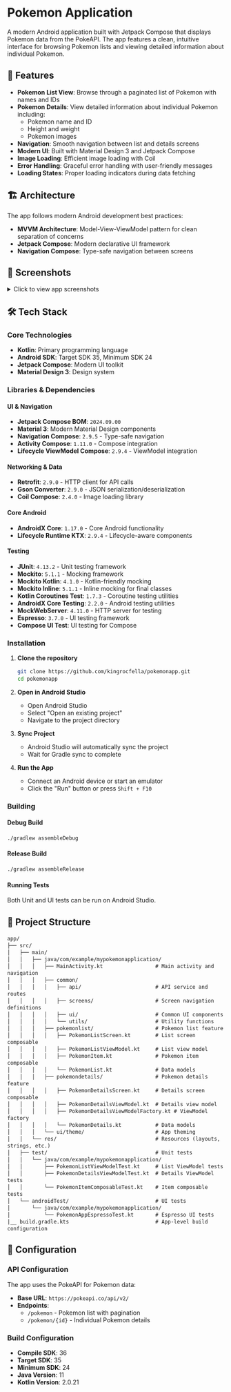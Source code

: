 # Pokemon Application

A modern Android application built with Jetpack Compose that displays Pokemon data from the PokeAPI. The app features a clean, intuitive interface for browsing Pokemon lists and viewing detailed information about individual Pokemon.

## 🚀 Features

- **Pokemon List View**: Browse through a paginated list of Pokemon with names and IDs
- **Pokemon Details**: View detailed information about individual Pokemon including:
  - Pokemon name and ID
  - Height and weight
  - Pokemon images
- **Navigation**: Smooth navigation between list and details screens
- **Modern UI**: Built with Material Design 3 and Jetpack Compose
- **Image Loading**: Efficient image loading with Coil
- **Error Handling**: Graceful error handling with user-friendly messages
- **Loading States**: Proper loading indicators during data fetching

## 🏗️ Architecture

The app follows modern Android development best practices:

- **MVVM Architecture**: Model-View-ViewModel pattern for clean separation of concerns
- **Jetpack Compose**: Modern declarative UI framework
- **Navigation Compose**: Type-safe navigation between screens

## 📱 Screenshots

<details>
<summary>Click to view app screenshots</summary>

![Pokemon List Screen](static/PokemonListScreen.png)
*Pokemon List Screen - Browse through Pokemon with names and IDs*

![Pokemon Details Screen](static/PokemonDetailsScreen.png)
*Pokemon Details Screen - View detailed Pokemon information*

The app consists of two main screens:

1. **Pokemon List Screen**: Displays a grid of Pokemon cards with names and IDs
2. **Pokemon Details Screen**: Shows comprehensive Pokemon information in a beautiful card layout

</details>

## 🛠️ Tech Stack

### Core Technologies
- **Kotlin**: Primary programming language
- **Android SDK**: Target SDK 35, Minimum SDK 24
- **Jetpack Compose**: Modern UI toolkit
- **Material Design 3**: Design system

### Libraries & Dependencies

#### UI & Navigation
- **Jetpack Compose BOM**: `2024.09.00`
- **Material 3**: Modern Material Design components
- **Navigation Compose**: `2.9.5` - Type-safe navigation
- **Activity Compose**: `1.11.0` - Compose integration
- **Lifecycle ViewModel Compose**: `2.9.4` - ViewModel integration

#### Networking & Data
- **Retrofit**: `2.9.0` - HTTP client for API calls
- **Gson Converter**: `2.9.0` - JSON serialization/deserialization
- **Coil Compose**: `2.4.0` - Image loading library

#### Core Android
- **AndroidX Core**: `1.17.0` - Core Android functionality
- **Lifecycle Runtime KTX**: `2.9.4` - Lifecycle-aware components

#### Testing
- **JUnit**: `4.13.2` - Unit testing framework
- **Mockito**: `5.1.1` - Mocking framework
- **Mockito Kotlin**: `4.1.0` - Kotlin-friendly mocking
- **Mockito Inline**: `5.1.1` - Inline mocking for final classes
- **Kotlin Coroutines Test**: `1.7.3` - Coroutine testing utilities
- **AndroidX Core Testing**: `2.2.0` - Android testing utilities
- **MockWebServer**: `4.11.0` - HTTP server for testing
- **Espresso**: `3.7.0` - UI testing framework
- **Compose UI Test**: UI testing for Compose


### Installation

1. **Clone the repository**
   ```bash
   git clone https://github.com/kingrocfella/pokemonapp.git
   cd pokemonapp
   ```

2. **Open in Android Studio**
   - Open Android Studio
   - Select "Open an existing project"
   - Navigate to the project directory

3. **Sync Project**
   - Android Studio will automatically sync the project
   - Wait for Gradle sync to complete

4. **Run the App**
   - Connect an Android device or start an emulator
   - Click the "Run" button or press `Shift + F10`

### Building

#### Debug Build
```bash
./gradlew assembleDebug
```

#### Release Build
```bash
./gradlew assembleRelease
```

#### Running Tests
Both Unit and UI tests can be run on Android Studio.

## 📁 Project Structure

```
app/
├── src/
│   ├── main/
│   │   ├── java/com/example/mypokemonapplication/
│   │   │   ├── MainActivity.kt                 # Main activity and navigation
│   │   │   ├── common/
│   │   │   │   ├── api/                        # API service and routes
│   │   │   │   ├── screens/                    # Screen navigation definitions
│   │   │   │   ├── ui/                         # Common UI components
│   │   │   │   └── utils/                      # Utility functions
│   │   │   ├── pokemonlist/                    # Pokemon list feature
│   │   │   │   ├── PokemonListScreen.kt        # List screen composable
│   │   │   │   ├── PokemonListViewModel.kt     # List view model
│   │   │   │   ├── PokemonItem.kt              # Pokemon item composable
│   │   │   │   └── PokemonList.kt              # Data models
│   │   │   ├── pokemondetails/                 # Pokemon details feature
│   │   │   │   ├── PokemonDetailsScreen.kt     # Details screen composable
│   │   │   │   ├── PokemonDetailsViewModel.kt  # Details view model
│   │   │   │   ├── PokemonDetailsViewModelFactory.kt # ViewModel factory
│   │   │   │   └── PokemonDetails.kt           # Data models
│   │   │   └── ui/theme/                       # App theming
│   │   └── res/                                # Resources (layouts, strings, etc.)
│   ├── test/                                   # Unit tests
│   │   └── java/com/example/mypokemonapplication/
│   │       ├── PokemonListViewModelTest.kt     # List ViewModel tests
│   │       ├── PokemonDetailsViewModelTest.kt  # Details ViewModel tests
│   │       └── PokemonItemComposableTest.kt    # Item composable tests
│   └── androidTest/                            # UI tests
│       └── java/com/example/mypokemonapplication/
│           └── PokemonAppEspressoTest.kt       # Espresso UI tests
|__ build.gradle.kts                            # App-level build configuration
```

## 🔧 Configuration

### API Configuration
The app uses the PokeAPI for Pokemon data:
- **Base URL**: `https://pokeapi.co/api/v2/`
- **Endpoints**: 
  - `/pokemon` - Pokemon list with pagination
  - `/pokemon/{id}` - Individual Pokemon details

### Build Configuration
- **Compile SDK**: 36
- **Target SDK**: 35
- **Minimum SDK**: 24
- **Java Version**: 11
- **Kotlin Version**: 2.0.21


